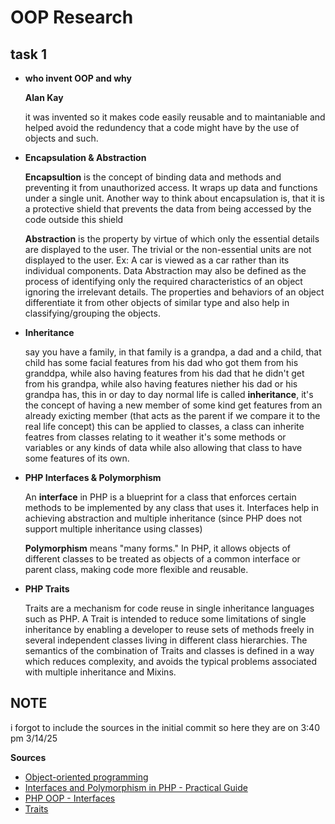 # OOP Research

## task 1

- **who invent OOP and why**

  **Alan Kay**

  it was invented so it makes code easily reusable and to maintaniable and helped avoid the redundency that a code might have by the use of objects and such.

- **Encapsulation & Abstraction**

  **Encapsultion** is the concept of binding data and methods and preventing it from unauthorized access. It wraps up data and functions under a single unit. Another way to think about encapsulation is, that it is a protective shield that prevents the data from being accessed by the code outside this shield

  **Abstraction** is the property by virtue of which only the essential details are displayed to the user. The trivial or the non-essential units are not displayed to the user. Ex: A car is viewed as a car rather than its individual components. Data Abstraction may also be defined as the process of identifying only the required characteristics of an object ignoring the irrelevant details. The properties and behaviors of an object differentiate it from other objects of similar type and also help in classifying/grouping the objects.

- **Inheritance**

  say you have a family, in that family is a grandpa, a dad and a child, that child has some facial features from his dad who got them from his granddpa, while also having features from his dad that he didn't get from his grandpa, while also having features niether his dad or his grandpa has, this in or day to day normal life is called **inheritance**, it's the concept of having a new member of some kind get features from an already exicting member (that acts as the parent if we compare it to the real life concept) this can be applied to classes,
  a class can inherite featres from classes relating to it weather it's some methods or variables or any kinds of data while also allowing that class to have some features of its own.

- **PHP Interfaces & Polymorphism**

  An **interface** in PHP is a blueprint for a class that enforces certain methods to be implemented by any class that uses it. Interfaces help in achieving abstraction and multiple inheritance (since PHP does not support multiple inheritance using classes)

  **Polymorphism** means "many forms." In PHP, it allows objects of different classes to be treated as objects of a common interface or parent class, making code more flexible and reusable.

- **PHP Traits**

  Traits are a mechanism for code reuse in single inheritance languages such as PHP. A Trait is intended to reduce some limitations of single inheritance by enabling a developer to reuse sets of methods freely in several independent classes living in different class hierarchies. The semantics of the combination of Traits and classes is defined in a way which reduces complexity, and avoids the typical problems associated with multiple inheritance and Mixins.

## NOTE

i forgot to include the sources in the initial commit so here they are on 3:40 pm 3/14/25

**Sources**

- [Object-oriented programming](<https://en.wikipedia.org/wiki/Object-oriented_programming#:~:text=Object%2Doriented%20programming%20(OOP)%20was%20created%20to%20make%20code,was%20left%20to%20the%20compiler.>)
- [Interfaces and Polymorphism in PHP - Practical Guide](https://dev.to/saravanasai/interfaces-and-polymorphism-in-php-practical-guide-pfc)
- [PHP OOP - Interfaces](https://www.w3schools.com/php/php_oop_interfaces.asp)
- [Traits](https://www.php.net/manual/en/language.oop5.traits.php)
